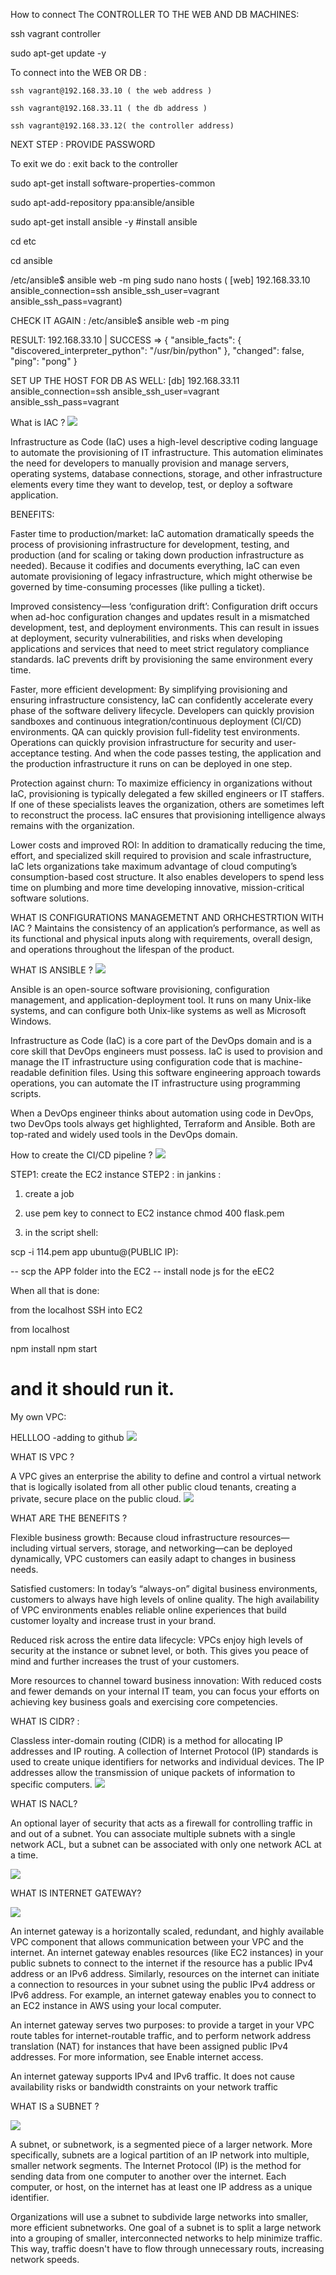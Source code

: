 

How to connect The CONTROLLER TO THE WEB AND DB MACHINES:

ssh vagrant controller 

sudo apt-get update -y

To connect into the WEB OR DB : 

    ssh vagrant@192.168.33.10 ( the web address )
    
    ssh vagrant@192.168.33.11 ( the db address ) 
    
    ssh vagrant@192.168.33.12( the controller address)
    
NEXT STEP :  PROVIDE PASSWORD

To exit we do : exit back to the controller

sudo apt-get install software-properties-common

sudo apt-add-repository ppa:ansible/ansible

sudo apt-get install ansible -y
#install ansible

cd etc

cd ansible

/etc/ansible$ ansible web -m ping
 sudo nano hosts ( [web]
192.168.33.10 ansible_connection=ssh ansible_ssh_user=vagrant ansible_ssh_pass=vagrant)

CHECK IT AGAIN :
/etc/ansible$ ansible web -m ping

RESULT:
192.168.33.10 | SUCCESS => {
    "ansible_facts": {
        "discovered_interpreter_python": "/usr/bin/python"
    },
    "changed": false,
    "ping": "pong"
}

SET UP THE HOST FOR DB AS WELL:
[db]
192.168.33.11 ansible_connection=ssh ansible_ssh_user=vagrant ansible_ssh_pass=vagrant






What is IAC ?
<img src="iac.png">

Infrastructure as Code (IaC) uses a high-level descriptive coding language to automate the provisioning of IT infrastructure. 
This automation eliminates the need for developers to manually provision and manage servers, operating systems, database connections, storage, and other infrastructure elements every time they want to develop, test, or deploy a software application.

BENEFITS:

Faster time to production/market: IaC automation dramatically speeds the process of provisioning 
infrastructure for development, testing, and production (and for scaling or taking down production infrastructure as needed). Because it codifies and documents everything, IaC can even automate provisioning of legacy infrastructure, which might otherwise be governed by time-consuming processes (like pulling a ticket).

Improved consistency—less ‘configuration drift’: Configuration drift occurs when ad-hoc configuration changes and updates result
in a mismatched development, test, and deployment environments. This can result in issues at deployment, security vulnerabilities, and risks when developing applications and services that need to meet strict regulatory compliance standards. IaC prevents drift by provisioning the same environment every time.

Faster, more efficient development: By simplifying provisioning and ensuring infrastructure consistency, IaC can confidently accelerate every phase of the software delivery lifecycle. Developers can quickly provision sandboxes and continuous integration/continuous deployment (CI/CD) environments. QA can quickly provision full-fidelity test environments. Operations can quickly provision infrastructure for security and user-acceptance testing. And when the code passes testing, the application and the production infrastructure it runs on can be deployed in one step.

Protection against churn: To maximize efficiency in organizations without IaC, provisioning is typically delegated a few skilled engineers or IT staffers. If one of these specialists leaves the organization, others are sometimes left to reconstruct the process. IaC ensures that provisioning intelligence always remains with the organization.

Lower costs and improved ROI: In addition to dramatically reducing the time, effort, and specialized skill required to provision and scale infrastructure, IaC lets organizations take maximum advantage of cloud computing’s consumption-based cost structure. It also enables developers to spend less time on plumbing and more time developing innovative, mission-critical software solutions.



WHAT IS CONFIGURATIONS MANAGEMETNT AND ORHCHESTRTION WITH IAC ?
Maintains the consistency of an application’s performance, 
as well as its functional and physical inputs along with requirements, overall design, and operations throughout the lifespan of the product.

WHAT IS ANSIBLE ?
<img src="ansible.jpg">

Ansible is an open-source software provisioning, configuration management, and application-deployment tool.
It runs on many Unix-like systems, and can configure both Unix-like systems as well as Microsoft Windows. 

Infrastructure as Code (IaC) is a core part of the DevOps domain and is a core skill that DevOps engineers must possess. IaC is used to provision and manage the IT infrastructure using configuration code that is machine-readable definition files. Using this software engineering approach towards operations, you can automate the IT infrastructure using programming scripts.

When a DevOps engineer thinks about automation using code in DevOps, two DevOps tools always get highlighted, Terraform and Ansible. Both are top-rated and widely used tools in the DevOps domain.


How to create the CI/CD pipeline ?
<img src="new_jen.jpg">


STEP1: create the EC2 instance
STEP2 : in jankins :

1) create a job 


2) use pem key to connect to EC2 instance
   chmod 400 flask.pem

3) in the script shell:

 
scp -i 114.pem app ubuntu@(PUBLIC IP):

   -- scp the APP folder into the EC2
   -- install node js for the eEC2


When all that is done:

from the localhost SSH into EC2

from localhost

npm install
npm start 


and it should run it.
============




My own VPC:

HELLLOO
-adding to github
<img src = "my_VPC.png">

WHAT IS VPC ?

 A VPC gives an enterprise the ability to define and control a virtual network that is logically isolated from all other public cloud tenants, 
creating a private, secure place on the public cloud.
<img src = "VPC.jpg">


WHAT ARE THE BENEFITS ?

Flexible business growth: Because cloud infrastructure resources—including virtual servers, 
storage, and networking—can be deployed dynamically, 
VPC customers can easily adapt to changes in business needs.

Satisfied customers: In today’s “always-on” digital business environments, customers to always have high levels of online quality. 
The high availability of VPC environments enables reliable online experiences that build customer loyalty and increase trust in your brand.

Reduced risk across the entire data lifecycle: VPCs enjoy high levels of security at the instance or subnet level, or both. 
This gives you peace of mind and further increases the trust of your customers.

More resources to channel toward business innovation: With reduced costs and fewer demands on your internal IT team,
 you can focus your efforts on achieving key business goals and exercising core competencies.


WHAT IS CIDR? :

Classless inter-domain routing (CIDR) is a method 
for allocating IP addresses and IP routing. 
A collection of Internet Protocol (IP) standards is used to create unique identifiers for networks and individual devices. The IP addresses allow the transmission of unique packets of
 information to specific computers.
<img src = "CIDR.jpg">

WHAT IS NACL?

An optional layer of security that acts as a firewall for controlling traffic in and out of a subnet.
 You can associate multiple subnets with a single network ACL, but a subnet can be associated with only one network ACL at a time.

<img src = "NACL.jpg">

WHAT IS INTERNET GATEWAY?

<img src = "INTERNET.png">

An internet gateway is a horizontally scaled, redundant, and highly available VPC component that allows communication between your VPC and the internet.
  An internet gateway enables resources (like EC2 instances) in your public subnets to connect to the internet if the resource has a public IPv4 address or an IPv6 address.
  Similarly, resources on the internet can initiate a connection to resources in your subnet using the public IPv4 address or IPv6 address.
  For example, an internet gateway enables you to connect to an EC2 instance in AWS using your local computer.

An internet gateway serves two purposes: to provide a target in your VPC route tables for internet-routable traffic, and to perform network address translation (NAT)
  for instances that have been assigned public IPv4 addresses. For more information, see Enable internet access.

An internet gateway supports IPv4 and IPv6 traffic. It does not cause availability risks or bandwidth constraints on your network traffic


WHAT IS a SUBNET ?


<img src = "SUBNET.png">



A subnet, or subnetwork, is a segmented piece of a larger network.
 More specifically, subnets are a logical partition of an IP network into multiple, smaller network segments. 
The Internet Protocol (IP) is the method for sending data from one computer to another over the internet.
 Each computer, or host, on the internet has at least one IP address as a unique identifier.

Organizations will use a subnet to subdivide large networks into smaller, more efficient subnetworks.
 One goal of a subnet is to split a large network into a grouping of smaller, interconnected networks to help minimize traffic.
 This way, traffic doesn't have to flow through unnecessary routs, increasing network speeds.






